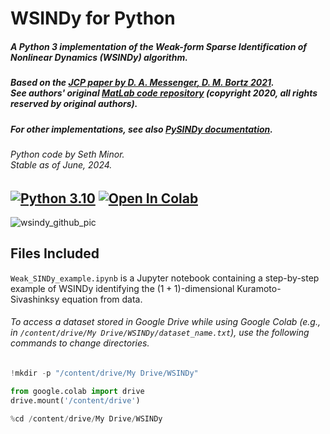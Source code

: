 # WSINDy for Python
##### A Python 3 implementation of the Weak-form Sparse Identification of Nonlinear Dynamics (WSINDy) algorithm.
##### Based on the [JCP paper by **D. A. Messenger**, **D. M. Bortz** 2021](https://www.sciencedirect.com/science/article/pii/S0021999121004204). <br> See authors' original [MatLab code repository](https://github.com/MathBioCU/WSINDy_PDE) (copyright 2020, all rights reserved by original authors).
##### For other implementations, see also [PySINDy documentation](https://pysindy.readthedocs.io/en/latest/examples/12_weakform_SINDy_examples/example.html).
###### Python code by Seth Minor. <br> Stable as of June, 2024.
[![Python 3.10](https://img.shields.io/badge/python-3.10-blue.svg)](https://www.python.org/downloads/release/python-310/)
[![Open In Colab](https://colab.research.google.com/assets/colab-badge.svg)](https://colab.research.google.com/github/SethMinor/WSINDy-for-Python/blob/main/Weak_SINDy_example.ipynb)
---
![wsindy_github_pic](https://github.com/SethMinor/WSINDy-for-Python/assets/97004318/8e567430-7368-420c-bf94-6eee224f7dc5)
## Files Included
`Weak_SINDy_example.ipynb` is a Jupyter notebook containing a step-by-step example of WSINDy identifying the $(1+1)$-dimensional Kuramoto-Sivashinksy equation from data.

###### To access a dataset stored in Google Drive while using Google Colab (e.g., in `/content/drive/My Drive/WSINDy/dataset_name.txt`), use the following commands to change directories.
```python
!mkdir -p "/content/drive/My Drive/WSINDy"

from google.colab import drive
drive.mount('/content/drive')

%cd /content/drive/My Drive/WSINDy
```

